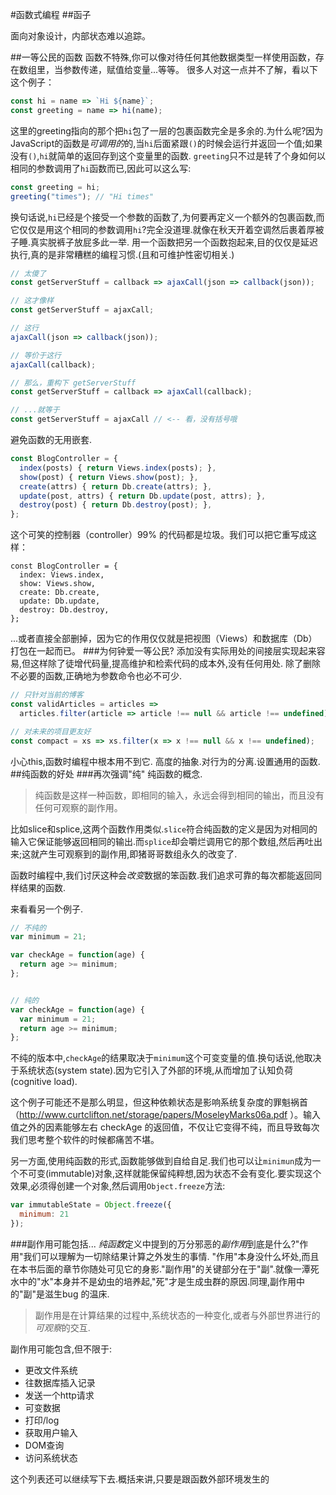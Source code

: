 #函数式编程
##函子

面向对象设计，内部状态难以追踪。

##一等公民的函数
函数不特殊,你可以像对待任何其他数据类型一样使用函数，存在数组里，当参数传递，赋值给变量...等等。
很多人对这一点并不了解，看以下这个例子：
```javascript
const hi = name => `Hi ${name}`;
const greeting = name => hi(name);
```
这里的greeting指向的那个把`hi`包了一层的包裹函数完全是多余的.为什么呢?因为JavaScript的函数是*可调用的*的,当`hi`后面紧跟`()`的时候会运行并返回一个值;如果没有`()`,`hi`就简单的返回存到这个变量里的函数.
`greeting`只不过是转了个身如何以相同的参数调用了`hi`函数而已,因此可以这么写:
```javascript
const greeting = hi;
greeting("times"); // "Hi times"
```
换句话说,`hi`已经是个接受一个参数的函数了,为何要再定义一个额外的包裹函数,而它仅仅是用这个相同的参数调用`hi`?完全没道理.就像在秋天开着空调然后裹着厚被子睡.真实脱裤子放屁多此一举.
用一个函数把另一个函数抱起来,目的仅仅是延迟执行,真的是非常糟糕的编程习惯.(且和可维护性密切相关.)
```javascript
// 太傻了
const getServerStuff = callback => ajaxCall(json => callback(json));

// 这才像样
const getServerStuff = ajaxCall;
```
```javascript
// 这行
ajaxCall(json => callback(json));

// 等价于这行
ajaxCall(callback);

// 那么，重构下 getServerStuff
const getServerStuff = callback => ajaxCall(callback);

// ...就等于
const getServerStuff = ajaxCall // <-- 看，没有括号哦
```
避免函数的无用嵌套.
```javascript
const BlogController = {
  index(posts) { return Views.index(posts); },
  show(post) { return Views.show(post); },
  create(attrs) { return Db.create(attrs); },
  update(post, attrs) { return Db.update(post, attrs); },
  destroy(post) { return Db.destroy(post); },
};
```
这个可笑的控制器（controller）99% 的代码都是垃圾。我们可以把它重写成这样：
```
const BlogController = {
  index: Views.index,
  show: Views.show,
  create: Db.create,
  update: Db.update,
  destroy: Db.destroy,
};
```
...或者直接全部删掉，因为它的作用仅仅就是把视图（Views）和数据库（Db）打包在一起而已。
###为何钟爱一等公民?
添加没有实际用处的间接层实现起来容易,但这样除了徒增代码量,提高维护和检索代码的成本外,没有任何用处.
除了删除不必要的函数,正确地为参数命令也必不可少.
```JavaScript
// 只针对当前的博客
const validArticles = articles =>
  articles.filter(article => article !== null && article !== undefined),

// 对未来的项目更友好
const compact = xs => xs.filter(x => x !== null && x !== undefined);
```
小心this,函数时编程中根本用不到它.
高度的抽象.对行为的分离.设置通用的函数.
##纯函数的好处
###再次强调"纯"
纯函数的概念.
>纯函数是这样一种函数，即相同的输入，永远会得到相同的输出，而且没有任何可观察的副作用。

比如slice和splice,这两个函数作用类似.`slice`符合纯函数的定义是因为对相同的输入它保证能够返回相同的输出.而`splice`却会嚼烂调用它的那个数组,然后再吐出来;这就产生可观察到的副作用,即猪哥哥数组永久的改变了.

函数时编程中,我们讨厌这种会*改变*数据的笨函数.我们追求可靠的每次都能返回同样结果的函数.

来看看另一个例子.
```JavaScript
// 不纯的
var minimum = 21;

var checkAge = function(age) {
  return age >= minimum;
};


// 纯的
var checkAge = function(age) {
  var minimum = 21;
  return age >= minimum;
};
```
不纯的版本中,`checkAge`的结果取决于`minimum`这个可变变量的值.换句话说,他取决于系统状态(system state).因为它引入了外部的环境,从而增加了认知负荷(cognitive load).

这个例子可能还不是那么明显，但这种依赖状态是影响系统复杂度的罪魁祸首（http://www.curtclifton.net/storage/papers/MoseleyMarks06a.pdf ）。输入值之外的因素能够左右 checkAge 的返回值，不仅让它变得不纯，而且导致每次我们思考整个软件的时候都痛苦不堪。

另一方面,使用纯函数的形式,函数能够做到自给自足.我们也可以让`minimun`成为一个不可变(immutable)对象,这样就能保留纯粹想,因为状态不会有变化.要实现这个效果,必须得创建一个对象,然后调用`Object.freeze`方法:
```JavaScript
var immutableState = Object.freeze({
  minimum: 21
});
```
###副作用可能包括...
*纯函数*定义中提到的万分邪恶的*副作用*到底是什么?"作用"我们可以理解为一切除结果计算之外发生的事情.
"作用"本身没什么坏处,而且在本书后面的章节你随处可见它的身影."副作用"的关键部分在于"副".就像一潭死水中的"水"本身并不是幼虫的培养起,"死"才是生成虫群的原因.同理,副作用中的"副"是滋生bug 的温床.
>副作用是在计算结果的过程中,系统状态的一种变化,或者与外部世界进行的*可观察*的交互.

副作用可能包含,但不限于:
- 更改文件系统
- 往数据库插入记录
- 发送一个http请求
- 可变数据
- 打印/log
- 获取用户输入
- DOM查询
- 访问系统状态

这个列表还可以继续写下去.概括来讲,只要是跟函数外部环境发生的